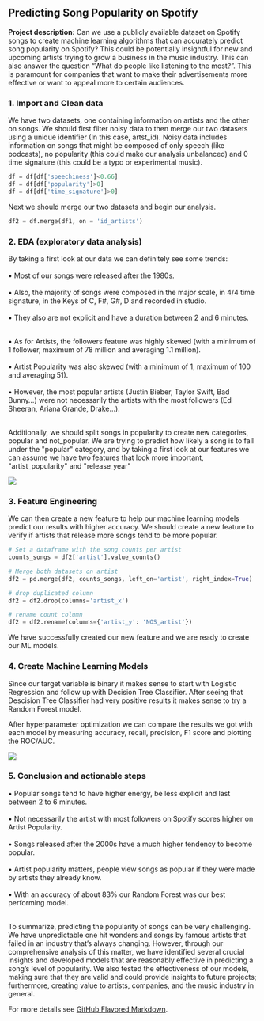 ## Predicting Song Popularity on Spotify

**Project description:** Can we use a publicly available dataset on Spotify songs to create machine learning algorithms that can accurately predict song popularity on Spotify? This could be potentially insightful for new and upcoming artists trying to grow a business in the music industry.
This can also answer the question “What do people like listening to the most?”. This is paramount for companies that want to make their advertisements more effective or want to appeal more to certain audiences.

### 1. Import and Clean data

We have two datasets, one containing information on artists and the other on songs. We should first filter noisy data to then merge our two datasets using a unique identifier (In this case, artst_id). Noisy data includes information on songs that might be composed of only speech (like podcasts), no popularity (this could make our analysis unbalanced) and 0 time signature (this could be a typo or experimental music).

```python
df = df[df['speechiness']<0.66]
df = df[df['popularity']>0]
df = df[df['time_signature']>0]
```

Next we should merge our two datasets and begin our analysis.

```python
df2 = df.merge(df1, on = 'id_artists')
```

### 2. EDA (exploratory data analysis)

By taking a first look at our data we can definitely see some trends: <br><br>
• Most of our songs were released after the 1980s.  <br><br>
• Also, the majority of songs were composed in the major scale, in 4/4 time signature, in the Keys of C, F#, G#, D and recorded in studio.  <br><br>
• They also are not explicit and have a duration between 2 and 6 minutes. <br><br>

• As for Artists, the followers feature was highly skewed (with a minimum of 1 follower, maximum of 78 million and averaging 1.1 million).  <br><br>
• Artist Popularity was also skewed (with a minimum of 1, maximum of 100 and averaging 51).  <br><br>
• However, the most popular artists (Justin Bieber, Taylor Swift, Bad Bunny…) were not necessarily the artists with the most followers (Ed Sheeran, Ariana Grande, Drake…). <br><br>

Additionally, we should split songs in popularity to create new categories, popular and not_popular. We are trying to predict how likely a song is to fall under the "popular" category, and by taking a first look at our features we can assume we have two features that look more important, "artist_popularity" and "release_year"

<img src="images/dummy_thumbnail.jpg?raw=true"/>

### 3. Feature Engineering

We can then create a new feature to help our machine learning models predict our results with higher accuracy. We should create a new feature to verify if artists that release more songs tend to be more popular.

```python
# Set a dataframe with the song counts per artist
counts_songs = df2['artist'].value_counts()

# Merge both datasets on artist
df2 = pd.merge(df2, counts_songs, left_on='artist', right_index=True)

# drop duplicated column
df2 = df2.drop(columns='artist_x')

# rename count column
df2 = df2.rename(columns={'artist_y': 'NOS_artist'})
```

We have successfully created our new feature and we are ready to create our ML models.

### 4. Create Machine Learning Models

Since our target variable is binary it makes sense to start with Logistic Regression and follow up with Decision Tree Classifier. After seeing that Descision Tree Classifier had very positive results it makes sense to try a Random Forest model.

After hyperparameter optimization we can compare the results we got with each model by measuring accuracy, recall, precision, F1 score and plotting the ROC/AUC.

<img src="images/dummy_thumbnail.jpg?raw=true"/>

### 5. Conclusion and actionable steps

• Popular songs tend to have higher energy, be less explicit and last between 2 to 6 minutes.  <br><br>
• Not necessarily the artist with most followers on Spotify scores higher on Artist Popularity.  <br><br>
• Songs released after the 2000s have a much higher tendency to become popular.  <br><br>
• Artist popularity matters, people view songs as popular if they were made by artists they already know.  <br><br>
• With an accuracy of about 83% our Random Forest was our best performing model. <br><br>

To summarize, predicting the popularity of songs can be very challenging. We have unpredictable one hit wonders and songs by famous artists that failed in an industry that’s always changing. However, through our comprehensive analysis of this matter, we have identified several crucial insights and developed models that are reasonably effective in predicting a song’s level of popularity.
We also tested the effectiveness of our models, making sure that they are valid and could provide insights to future projects; furthermore, creating value to artists, companies, and the music industry in general.

For more details see [GitHub Flavored Markdown]([https://guides.github.com/features/mastering-markdown/](https://github.com/RodolfoAMaranhao/Predicting-Song-Popularity-on-Spotify/blob/main/Capstone%20report%20Rodolfo%20Maranhao%20(Predicting%20Song%20Popularity%20on%20Spotify).pdf)).
